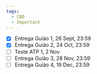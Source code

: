 ```yaml
---
tags:
  - CBD
  - Important
---
```

- [x] Entrega Guião 1, 26 Sept, 23:59
- [x] Entrega Guião 2, 24 Oct, 23:59
- [ ] Teste ATP 1, 2 Nov
- [ ] Entrega Guião 3, 28 Nov, 23:59
- [ ] Entrega Guião 4, 19 Dec, 23:59
